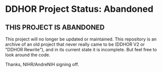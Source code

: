 # DDHOR Project Status: Abandoned

## THIS PROJECT IS ABANDONED

This project will no longer be updated or maintained. This repository is an archive of an old project that never really came to be (DDHOR V2 or "DDHOR Rewrite"), and in its current state it is incomplete. But feel free to look around the code.

Thanks, NIHR/AndreNIH signing off.
